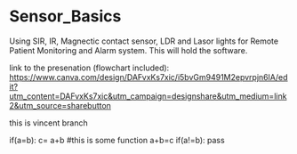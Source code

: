 # Sensor_Basics
Using SIR, IR, Magnectic contact sensor, LDR and Lasor lights for Remote Patient Monitoring and Alarm system. This will hold the software. 

link to the presenation (flowchart included): https://www.canva.com/design/DAFvxKs7xic/i5bvGm9491M2epvrpjn6lA/edit?utm_content=DAFvxKs7xic&utm_campaign=designshare&utm_medium=link2&utm_source=sharebutton

this is vincent branch


if(a=b):
    c= a+b
    #this is some function 
    a+b=c
if(a!=b):
    pass